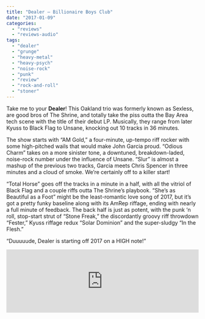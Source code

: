 ```yaml
---
title: "Dealer – Billionaire Boys Club"
date: "2017-01-09"
categories: 
  - "reviews"
  - "reviews-audio"
tags: 
  - "dealer"
  - "grunge"
  - "heavy-metal"
  - "heavy-psych"
  - "noise-rock"
  - "punk"
  - "review"
  - "rock-and-roll"
  - "stoner"
---
```


Take me to your **Dealer**! This Oakland trio was formerly known as Sexless, are good bros of The Shrine, and totally take the piss outta the Bay Area tech scene with the title of their debut LP. Musically, they range from later Kyuss to Black Flag to Unsane, knocking out 10 tracks in 36 minutes.

The show starts with “AM Gold,” a four-minute, up-tempo riff rocker with some high-pitched wails that would make John Garcia proud. “Odious Charm” takes on a more sinister tone, a downtuned, breakdown-laded, noise-rock number under the influence of Unsane. “Slur” is almost a mashup of the previous two tracks, Garcia meets Chris Spencer in three minutes and a cloud of smoke. We’re certainly off to a killer start!

“Total Horse” goes off the tracks in a minute in a half, with all the vitriol of Black Flag and a couple riffs outta The Shrine’s playbook. “She’s as Beautiful as a Foot” might be the least-romantic love song of 2017, but it’s got a pretty funky baseline along with its AmRep riffage, ending with nearly a full minute of feedback. The back half is just as potent, with the punk ‘n roll, stop-start strut of “Stone Freak,” the discordantly groovy riff throwdown “Fester,” Kyuss riffage redux “Solar Dominion” and the super-sludgy “In the Flesh.”

“Duuuuude, Dealer is starting off 2017 on a HIGH note!”

<iframe src="https://w.soundcloud.com/player/?url=https%3A//api.soundcloud.com/tracks/294248128&amp;color=ff5500&amp;auto_play=false&amp;hide_related=false&amp;show_comments=true&amp;show_user=true&amp;show_reposts=false" width="100%" height="166" frameborder="no" scrolling="no"></iframe>
